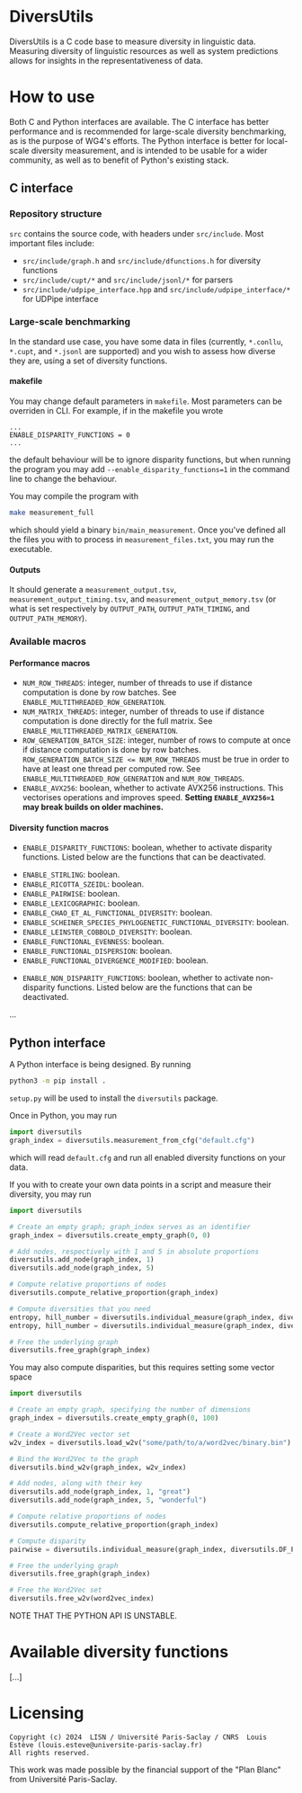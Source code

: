 # DiversUtils

DiversUtils is a C code base to measure diversity in linguistic data.
Measuring diversity of linguistic resources as well as system predictions
allows for insights in the representativeness of data.

# How to use

Both C and Python interfaces are available.
The C interface has better performance and is recommended for large-scale
diversity benchmarking, as is the purpose of WG4's efforts.
The Python interface is better for local-scale diversity measurement, and is
intended to be usable for a wider community, as well as to benefit of Python's
existing stack.

## C interface

### Repository structure

`src` contains the source code, with headers under `src/include`.
Most important files include:
* `src/include/graph.h` and `src/include/dfunctions.h` for diversity functions
* `src/include/cupt/*` and `src/include/jsonl/*` for parsers
* `src/include/udpipe_interface.hpp` and `src/include/udpipe_interface/*` for UDPipe interface

### Large-scale benchmarking

In the standard use case, you have some data in files (currently, `*.conllu`,
`*.cupt`, and `*.jsonl` are supported) and you wish to assess how diverse they
are, using a set of diversity functions.

#### makefile

You may change default parameters in `makefile`.
Most parameters can be overriden in CLI.
For example, if in the makefile you wrote
```text
...
ENABLE_DISPARITY_FUNCTIONS = 0
...
```
the default behaviour will be to ignore disparity functions, but when running
the program you may add `--enable_disparity_functions=1` in the command line to
change the behaviour.

You may compile the program with
```bash
make measurement_full
```
which should yield a binary `bin/main_measurement`.
Once you've defined all the files you with to process in
`measurement_files.txt`, you may run the executable.

#### Outputs

It should generate a `measurement_output.tsv`, `measurement_output_timing.tsv`,
and `measurement_output_memory.tsv` (or what is set respectively by
`OUTPUT_PATH`, `OUTPUT_PATH_TIMING`, and `OUTPUT_PATH_MEMORY`).

### Available macros

#### Performance macros

* `NUM_ROW_THREADS`: integer, number of threads to use if distance computation
is done by row batches. See `ENABLE_MULTITHREADED_ROW_GENERATION`.
* `NUM_MATRIX_THREADS`: integer, number of threads to use if distance
computation is done directly for the full matrix. See
`ENABLE_MULTITHREADED_MATRIX_GENERATION`.
* `ROW_GENERATION_BATCH_SIZE`: integer, number of rows to compute at once if
distance computation is done by row batches.
`ROW_GENERATION_BATCH_SIZE <= NUM_ROW_THREADS` must be true in order to have
at least one thread per computed row.
See `ENABLE_MULTITHREADED_ROW_GENERATION` and `NUM_ROW_THREADS`.
* `ENABLE_AVX256`: boolean, whether to activate AVX256 instructions. This
vectorises operations and improves speed. **Setting `ENABLE_AVX256=1` may
break builds on older machines.**

#### Diversity function macros

* `ENABLE_DISPARITY_FUNCTIONS`: boolean, whether to activate disparity
functions. Listed below are the functions that can be deactivated.
- `ENABLE_STIRLING`: boolean.
- `ENABLE_RICOTTA_SZEIDL`: boolean.
- `ENABLE_PAIRWISE`: boolean.
- `ENABLE_LEXICOGRAPHIC`: boolean.
- `ENABLE_CHAO_ET_AL_FUNCTIONAL_DIVERSITY`: boolean.
- `ENABLE_SCHEINER_SPECIES_PHYLOGENETIC_FUNCTIONAL_DIVERSITY`: boolean.
- `ENABLE_LEINSTER_COBBOLD_DIVERSITY`: boolean.
- `ENABLE_FUNCTIONAL_EVENNESS`: boolean.
- `ENABLE_FUNCTIONAL_DISPERSION`: boolean.
- `ENABLE_FUNCTIONAL_DIVERGENCE_MODIFIED`: boolean.
* `ENABLE_NON_DISPARITY_FUNCTIONS`: boolean, whether to activate non-disparity
functions. Listed below are the functions that can be deactivated.

...

## Python interface

A Python interface is being designed.
By running
```bash
python3 -m pip install .
```
`setup.py` will be used to install the `diversutils` package.

Once in Python, you may run
```python
import diversutils
graph_index = diversutils.measurement_from_cfg("default.cfg")
```
which will read `default.cfg` and run all enabled diversity functions on your
data.

If you with to create your own data points in a script and measure their
diversity, you may run
```python
import diversutils

# Create an empty graph; graph_index serves as an identifier
graph_index = diversutils.create_empty_graph(0, 0)

# Add nodes, respectively with 1 and 5 in absolute proportions
diversutils.add_node(graph_index, 1)
diversutils.add_node(graph_index, 5)

# Compute relative proportions of nodes
diversutils.compute_relative_proportion(graph_index)

# Compute diversities that you need
entropy, hill_number = diversutils.individual_measure(graph_index, diversutils.DF_ENTROPY_SHANNON_WEAVER)
entropy, hill_number = diversutils.individual_measure(graph_index, diversutils.DF_ENTROPY_RENYI, 2.0)

# Free the underlying graph
diversutils.free_graph(graph_index)
```

You may also compute disparities, but this requires setting some vector space
```python
import diversutils

# Create an empty graph, specifying the number of dimensions
graph_index = diversutils.create_empty_graph(0, 100)

# Create a Word2Vec vector set
w2v_index = diversutils.load_w2v("some/path/to/a/word2vec/binary.bin")

# Bind the Word2Vec to the graph
diversutils.bind_w2v(graph_index, w2v_index)

# Add nodes, along with their key
diversutils.add_node(graph_index, 1, "great")
diversutils.add_node(graph_index, 5, "wonderful")

# Compute relative proportions of nodes
diversutils.compute_relative_proportion(graph_index)

# Compute disparity
pairwise = diversutils.individual_measure(graph_index, diversutils.DF_PAIRWISE)

# Free the underlying graph
diversutils.free_graph(graph_index)

# Free the Word2Vec set
diversutils.free_w2v(word2vec_index)
```

NOTE THAT THE PYTHON API IS UNSTABLE.

# Available diversity functions

[...]

# Licensing

```
Copyright (c) 2024  LISN / Université Paris-Saclay / CNRS  Louis Estève (louis.esteve@universite-paris-saclay.fr)
All rights reserved.
```

This work was made possible by the financial support of the "Plan Blanc" from
Université Paris-Saclay.
